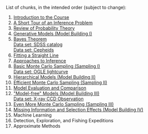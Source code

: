 List of chunks, in the intended order (subject to change):

1. [Introduction to the Course](about.ipynb)
2. [A Short Tour of an Inference Problem](tour.ipynb)
3. [Review of Probability Theory](probability.ipynb)
4. [Generative Models (Model Building I)](generative_models.ipynb)
5. [Bayes Theorem](bayes_theorem.ipynb)
<br> [Data set: SDSS catalog](sdss.ipynb)
<br> [Data set: Cepheids](cepheids.ipynb)
6. [Fitting a Straight Line](straight_line.ipynb)
7. [Approaches to Inference](approaches.ipynb)
8. [Basic Monte Carlo Sampling (Sampling I)](montecarlo1.ipynb)
<br> [Data set: OGLE lightcurve](lightcurve.ipynb)
9. [Hierarchical Models (Model Building II)](hierarchical.ipynb)
10. [Efficient Monte Carlo Sampling (Sampling II)](montecarlo2.ipynb)
11. [Model Evaluation and Comparison](modelevaluation.ipynb)
12. ["Model-free" Models (Model Building III)](modelfreemodels.ipynb)
<br> [Data set: X-ray CCD Observation](xray.ipynb)
13. [Even More Monte Carlo Sampling (Sampling III)](montecarlo3.ipynb)
14. [Missing Information and Selection Effects (Model Building IV)](missingdata.ipynb)
15. Machine Learning
16. Detection, Exploration, and Fishing Expeditions
17. Approximate Methods

